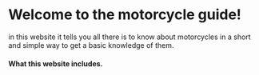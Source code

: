 <h1>Welcome to the motorcycle guide! </h1>
<p>in this website it tells you all there is to know about motorcycles in a short and simple way to get a basic knowledge of them.  </p>
<h4>What this website includes. </h4>
